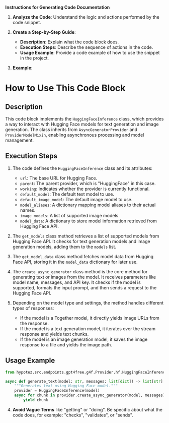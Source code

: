 **Instructions for Generating Code Documentation**

1. **Analyze the Code**: Understand the logic and actions performed by the code snippet.

2. **Create a Step-by-Step Guide**:
    - **Description**: Explain what the code block does.
    - **Execution Steps**: Describe the sequence of actions in the code.
    - **Usage Example**: Provide a code example of how to use the snippet in the project.

3. **Example**:

How to Use This Code Block
=========================================================================================

Description
-------------------------
This code block implements the `HuggingFaceInference` class, which provides a way to interact with Hugging Face models for text generation and image generation. The class inherits from `AsyncGeneratorProvider` and `ProviderModelMixin`, enabling asynchronous processing and model management.

Execution Steps
-------------------------
1. The code defines the `HuggingFaceInference` class and its attributes:
    - `url`: The base URL for Hugging Face.
    - `parent`: The parent provider, which is "HuggingFace" in this case.
    - `working`: Indicates whether the provider is currently functional.
    - `default_model`: The default text model to use.
    - `default_image_model`: The default image model to use.
    - `model_aliases`: A dictionary mapping model aliases to their actual names.
    - `image_models`: A list of supported image models.
    - `model_data`: A dictionary to store model information retrieved from Hugging Face API.

2. The `get_models` class method retrieves a list of supported models from Hugging Face API. It checks for text generation models and image generation models, adding them to the `models` list.

3. The `get_model_data` class method fetches model data from Hugging Face API, storing it in the `model_data` dictionary for later use.

4. The `create_async_generator` class method is the core method for generating text or images from the model. It receives parameters like model name, messages, and API key. It checks if the model is supported, formats the input prompt, and then sends a request to the Hugging Face API.

5. Depending on the model type and settings, the method handles different types of responses:
    - If the model is a Together model, it directly yields image URLs from the response.
    - If the model is a text generation model, it iterates over the stream response and yields text chunks.
    - If the model is an image generation model, it saves the image response to a file and yields the image path.

Usage Example
-------------------------

```python
from hypotez.src.endpoints.gpt4free.g4f.Provider.hf.HuggingFaceInference import HuggingFaceInference

async def generate_text(model: str, messages: list[dict]) -> list[str]:
    """Generates text using Hugging Face model."""
    provider = HuggingFaceInference(model)
    async for chunk in provider.create_async_generator(model, messages):
        yield chunk
```

4. **Avoid Vague Terms** like "getting" or "doing". Be specific about what the code does, for example: "checks", "validates", or "sends".